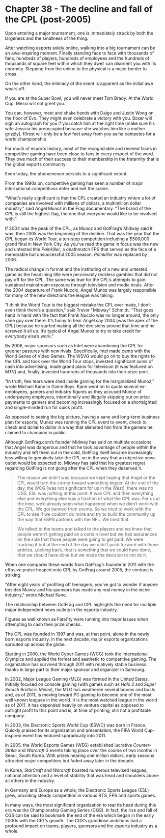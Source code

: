 # Chapter 38 - The decline and fall of the CPL (post-2005)

Upon entering a major tournament, one is immediately struck by both the largeness and the smallness of the thing.

After watching esports solely online, walking into a big tournament can be an awe-inspiring moment. Finally standing face to face with thousands of fans, hundreds of players, hundreds of employees and the hundreds of thousands of square feet within which they dwell can disorient you with its enormity. Stepping from the online to the physical is a major border to cross.

On the other hand, the intimacy of the event is apparent as the initial awe wears off. 

If you are at the Super Bowl, you will never meet Tom Brady. At the World Cup, Messi will not greet you. 

You can, however, meet and shake hands with Daigo and Justin Wong on the floor of Evo. They might even celebrate a victory with you. Boxer will sign an autograph for you if you catch him at the right time (make sure his wife Jessica his preoccupied because she watches him like a mother grizzly), f0rest will only be a few feet away from you as he competes for a world championship. 

For much of esports history, most of the recognizable and revered faces in competitive gaming have been close to fans in every respect of the word. They owe much of their success to their membership in the fraternity that is the global esports community.

Even today, the phenomenon persists to a significant extent.

From the 1990s on, competitive gaming has seen a number of major international competitions enter and exit the scene.

"What’s really significant is that the CPL created an industry where a lot of companies are involved with millions of dollars, a multimillion dollar industry," said Angel Munoz in the  Frag documentary. “The brand of the CPL is still the highest flag, the one that everyone would like to be involved with.”

If 2004 was the peak of the CPL, as Munoz and GotFrag’s Midway said it was, then 2005 was the beginning of the decline. That was the year that the CPL began its World Tour, a ten-stop competition including a $500,000 grand final in New York City. As you’ve read the game in focus was the new and untested title *Painkiller*, a deathmatch FPS that served as the face of a memorable but unsuccessful 2005 season. *Painkiller* was replaced by 2006.

The radical change in format and the instituting of a new and untested game as the headlining title were perceivably reckless gambles that did not pay off for the CPL. The same was true for the CPL’s attempts to gain sustained mainstream exposure through television and media deals. After the 2004 departure of Frank Nuccio, Angel Munoz was largely responsible for many of the new directions the league was taking.

"I think the World Tour is the biggest mistake the CPL ever made, I don’t even think there’s a question," said Trevor "Midway" Schmidt. “That goes hand in hand with the fact that Frank Nuccio was no longer around, the only sane guy over there. It’s funny to hear Angel say 2004 [was the apex of the CPL] because he started making all the decisions around that time and he screwed it all up. It’s typical of Angel Munoz to try to take credit for everybody else’s work.”

By 2006, major sponsors such as Intel were abandoning the CPL for greener pastures with new rivals. Specifically, Intel made camp with the World Series of Video Games. The WSVG would go on to buy the rights to the CPL and took over the World Tour stops, invested significant sums of cash into advertising, made grand plans for television (it was featured on MTV) and, finally, invested hundreds of thousands into their prize pool.

"In truth, few tears were shed inside gaming for the marginalized Munoz," wrote Michael Kane in Game Boys. Kane went on to quote several ex-employees, gamers and industry figures as they accused Munoz of underpaying employees, intentionally and illegally skipping out on prize payments to gamers and becoming increasingly focused on a shortsighted and single-minded run for quick profit. 

As opposed to seeing the big picture, having a sane and long-term business plan for esports, Munoz was running the CPL event to event, check to check and dollar to dollar in a way that alienated him from the gamers he claimed to champion in public.

Although GotFrag.com’s founder Midway has said on multiple occasions that Angel was dangerous and that he took advantage of people within the industry and left them out in the cold, GotFrag itself became increasingly less willing to genuinely take the CPL on in the way that an objective news outlet would be expected to. Midway has said that his greatest regret regarding GotFrag is not going after the CPL when they deserved it.

>The reason we didn’t was because we kept hoping that Angel or the CPL would turn the corner toward something bigger. At the end of the day, the WCG [was not significant for us in the West], there was no CGS, ESL was nothing at this point. It was CPL and then everything else and everything else was a fraction of what the CPL was. For us at the time, we’d already seen what happened when we didn’t work with the CPL. We got banned from events. So we tried to work with the CPL to see if we couldn’t do more and try to build the community up the way that ESPN partners with the NFL. We tried that.
>
>We talked to the teams and talked to the players and we knew that people weren’t getting paid on a certain level but we had assurances on the side that those people were going to get paid. We were tracking it but at the end of the day we didn’t push forward with those articles. Looking back, that is something that we could have done, that we should have done but we made the decision to not do it.

When one compares these words from GotFrag’s founder in 2011 with the effusive praise heaped onto CPL by GotFrag around 2005, the contrast is striking.

"After eight years of profiting off teenagers, you’ve got to wonder if anyone besides Munoz and his sponsors has made any real money in the niche industry," wrote Michael Kane.

The relationship between GotFrag and CPL highlights the need for multiple major independent news outlets in the esports industry.

Figures as well known as Fatal1ty were running into major issues when attempting to cash their prize checks.

The CPL was founded in 1997 and was, at that point, alone in the newly born esports industry. In the next decade, major esports organizations sprouted up across the globe. 

Starting in 2000, the World Cyber Games (WCG) took the international Olympics and applied the format and aesthetic to competitive gaming. The organization has survived through 2011 with relatively stable business thanks in large part to their major sponsor and organizer in Samsung.

In 2002, Major League Gaming (MLG) was formed in the United States. Initially focused on console gaming (with games such as *Halo 2* and *Super Smash Brothers Melee*), the MLG has weathered several booms and busts and, as of 2011, is moving toward PC gaming to become one of the most well known leagues in the world. It is the most watched league in the world as of 2011. It has depended heavily on venture capital as opposed to outright profit to this point and is, at time of printing, still not a profitable company.

In 2003, the Electronic Sports World Cup (ESWC) was born in France. Quickly praised for its organization and presentation, the FIFA World Cup-inspired event has endured sporadically into 2011.

In 2005, the World Esports Games (WEG) established lucrative *Counter-Strike* and *Warcraft 3* events taking place over the course of two months in Seoul, South Korea. With prizes nearing one million dollars, early seasons attracted major competitors but faded away later in the decade.

In Korea, *StarCraft* and *Warcraft* boasted numerous televised leagues, national attention and a level of stability that was head and shoulders above all others in the industry.

In Germany and Europe as a whole, the Electronic Sports League (ESL) grew, providing steady competition in various RTS, FPS and sports games.

In many ways, the most significant organization to rear its head during this era was the Championship Gaming Series (CGS). In fact, the rise and fall of CGS can be said to bookmark the end of the era which began in the early 2000s with the CPL’s growth. The CGS’s grandiose ambitions had a profound impact on teams, players, sponsors and the esports industry as a whole.
